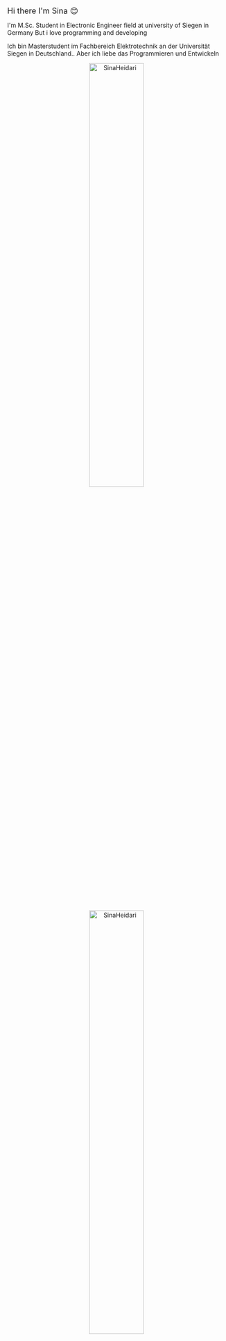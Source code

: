 <font align="center" size="4"> Hi there I'm Sina 😊</font>
<p>I'm M.Sc. Student in Electronic Engineer field at university of Siegen in Germany But i love programming and developing </p>
<p>Ich bin Masterstudent im Fachbereich Elektrotechnik an der Universität Siegen in Deutschland.. Aber ich liebe das Programmieren und Entwickeln </p>

<div align="center">
<img width="50%" src="https://github-readme-stats.vercel.app/api?username=Heidarisina&show_icons=true&theme=dracula" alt="SinaHeidari" />
</div>

<div align="center">
<img width="50%" src="https://github-readme-stats.vercel.app/api/top-langs/?username=Heidarisina&layout=compact&hide=TSQL&theme=dracula" alt="SinaHeidari" />
</div>
